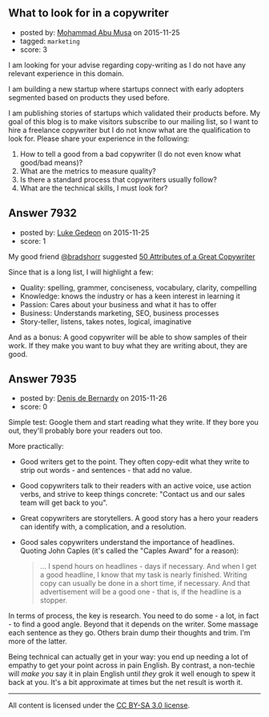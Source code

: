 ## What to look for in a copywriter

- posted by: [Mohammad Abu Musa](https://stackexchange.com/users/1386863/mohammad-abu-musa) on 2015-11-25
- tagged: `marketing`
- score: 3

<p>I am looking for your advise regarding copy-writing as I do not have any relevant experience in this domain.   </p>

<p>I am building a new startup where startups connect with early adopters segmented based on products they used before.</p>

<p>I am publishing stories of startups which validated their products before. My goal of this blog is to make visitors subscribe to our mailing list, so I want to hire a freelance copywriter but I do not know what are the qualification to look for. Please share your experience in the following:</p>

<ol>
<li>How to tell a good from a bad copywriter (I do not even know what good/bad means)?</li>
<li>What are the metrics to measure quality?</li>
<li>Is there a standard process that copywriters usually follow?</li>
<li>What are the technical skills, I must look for?  </li>
</ol>



## Answer 7932

- posted by: [Luke Gedeon](https://stackexchange.com/users/1119600/luke-gedeon) on 2015-11-25
- score: 1

<p>My good friend <a href="https://twitter.com/bradshorr" rel="nofollow">@bradshorr</a> suggested <a href="http://www.jeffbullas.com/2013/12/20/50-attributes-of-a-great-copywriter/" rel="nofollow">50 Attributes of a Great Copywriter</a></p>

<p>Since that is a long list, I will highlight a few:</p>

<ul>
<li>Quality: spelling, grammer, conciseness, vocabulary, clarity, compelling</li>
<li>Knowledge: knows the industry or has a keen interest in learning it</li>
<li>Passion: Cares about your business and what it has to offer</li>
<li>Business: Understands marketing, SEO, business processes</li>
<li>Story-teller, listens, takes notes, logical, imaginative</li>
</ul>

<p>And as a bonus: A good copywriter will be able to show samples of their work. If they make you want to buy what they are writing about, they are good.</p>



## Answer 7935

- posted by: [Denis de Bernardy](https://stackexchange.com/users/182468/denis-de-bernardy) on 2015-11-26
- score: 0

<p>Simple test: Google them and start reading what they write. If they bore you out, they'll probably bore your readers out too.</p>

<p>More practically:</p>

<ul>
<li><p>Good writers get to the point. They often copy-edit what they write to strip out words - and sentences - that add no value.</p></li>
<li><p>Good copywriters talk to their readers with an active voice, use action verbs, and strive to keep things concrete: "Contact us and our sales team will get back to you".</p></li>
<li><p>Great copywriters are storytellers. A good story has a hero your readers can identify with, a complication, and a resolution.</p></li>
<li><p>Good sales copywriters understand the importance of headlines. Quoting John Caples (it's called the "Caples Award" for a reason):</p>

<blockquote>
  <p>... I spend hours on headlines - days if necessary. And when I get a good headline, I know that my task is nearly finished. Writing copy can usually be done in a short time, if necessary. And that advertisement will be a good one - that is, if the headline is a stopper.</p>
</blockquote></li>
</ul>

<p>In terms of process, the key is research. You need to do some - a lot, in fact - to find a good angle. Beyond that it depends on the writer. Some massage each sentence as they go. Others brain dump their thoughts and trim. I'm more of the latter.</p>

<p>Being technical can actually get in your way: you end up needing a lot of empathy to get your point across in pain English. By contrast, a non-techie will <em>make you</em> say it in plain English until <em>they</em> grok it well enough to spew it back at you. It's a bit approximate at times but the net result is worth it.</p>




---

All content is licensed under the [CC BY-SA 3.0 license](https://creativecommons.org/licenses/by-sa/3.0/).
